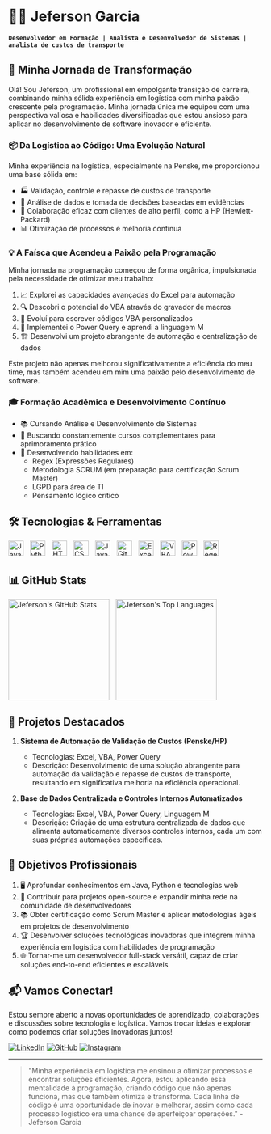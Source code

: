 # 👨‍💻 Jeferson Garcia

**`Desenvolvedor em Formação | Analista e Desenvolvedor de Sistemas | analista de custos de transporte`**

## 🚀 Minha Jornada de Transformação

Olá! Sou Jeferson, um profissional em empolgante transição de carreira, combinando minha sólida experiência em logística com minha paixão crescente pela programação. Minha jornada única me equipou com uma perspectiva valiosa e habilidades diversificadas que estou ansioso para aplicar no desenvolvimento de software inovador e eficiente.

### 📦 Da Logística ao Código: Uma Evolução Natural

Minha experiência na logística, especialmente na Penske, me proporcionou uma base sólida em:

- 🏭 Validação, controle e repasse de custos de transporte
- 🧠 Análise de dados e tomada de decisões baseadas em evidências
- 🤝 Colaboração eficaz com clientes de alto perfil, como a HP (Hewlett-Packard)
- 📊 Otimização de processos e melhoria contínua

### 💡 A Faísca que Acendeu a Paixão pela Programação

Minha jornada na programação começou de forma orgânica, impulsionada pela necessidade de otimizar meu trabalho:

1. 📈 Explorei as capacidades avançadas do Excel para automação
2. 🔍 Descobri o potencial do VBA através do gravador de macros
3. 🚀 Evoluí para escrever códigos VBA personalizados
4. 🔄 Implementei o Power Query e aprendi a linguagem M
5. 🏗️ Desenvolvi um projeto abrangente de automação e centralização de dados

Este projeto não apenas melhorou significativamente a eficiência do meu time, mas também acendeu em mim uma paixão pelo desenvolvimento de software.

### 🎓 Formação Acadêmica e Desenvolvimento Contínuo

- 📚 Cursando Análise e Desenvolvimento de Sistemas
- 🏅 Buscando constantemente cursos complementares para aprimoramento prático
- 🧠 Desenvolvendo habilidades em:
  - Regex (Expressões Regulares)
  - Metodologia SCRUM (em preparação para certificação Scrum Master)
  - LGPD para área de TI
  - Pensamento lógico crítico

## 🛠️ Tecnologias & Ferramentas

<img align="left" alt="Java" title="Java" width="30px" style="padding-right:10px;" src="https://cdn.jsdelivr.net/gh/devicons/devicon/icons/java/java-original.svg"/>
<img align="left" alt="Python" title="Python" width="30px" style="padding-right:10px;" src="https://cdn.jsdelivr.net/gh/devicons/devicon/icons/python/python-original.svg"/>
<img align="left" alt="HTML" title="HTML" width="30px" style="padding-right:10px;" src="https://cdn.jsdelivr.net/gh/devicons/devicon/icons/html5/html5-original.svg"/>
<img align="left" alt="CSS" title="CSS" width="30px" style="padding-right:10px;" src="https://cdn.jsdelivr.net/gh/devicons/devicon/icons/css3/css3-original.svg"/>
<img align="left" alt="JavaScript" title="JavaScript" width="30px" style="padding-right:10px;" src="https://cdn.jsdelivr.net/gh/devicons/devicon/icons/javascript/javascript-original.svg"/>
<img align="left" alt="Git" title="Git" width="30px" style="padding-right:10px;" src="https://cdn.jsdelivr.net/gh/devicons/devicon/icons/git/git-original.svg"/>
<img align="left" alt="Excel" title="Excel" width="30px" style="padding-right:10px;" src="https://cdn.jsdelivr.net/gh/devicons/devicon/icons/microsoftsqlserver/microsoftsqlserver-plain.svg"/>
<img align="left" alt="VBA" title="VBA" width="30px" style="padding-right:10px;" src="https://cdn.jsdelivr.net/gh/devicons/devicon/icons/visualstudio/visualstudio-plain.svg"/>
<img align="left" alt="Power Query" title="Power Query" width="30px" style="padding-right:10px;" src="https://fonts.gstatic.com/s/i/materialicons/table_chart/v12/24px.svg"/>
<img align="left" alt="Regex" title="Regex" width="30px" style="padding-right:10px;" src="https://fonts.gstatic.com/s/i/materialicons/search/v11/24px.svg"/>

<br/>
<br/>

## 📊 GitHub Stats

<p>
  <img align="left" alt="Jeferson's GitHub Stats" height="200px" style="padding-right:10px;" src="https://github-readme-stats.vercel.app/api?username=Garcia02&show_icons=true&theme=tokyonight&include_all_commits=true&locale=pt-br"/>
  <img align="left" alt="Jeferson's Top Languages" height="200px" src="https://github-readme-stats.vercel.app/api/top-langs/?username=Garcia02&theme=tokyonight&layout=compact&custom_title=Tecnologias%20Mais%20Usadas&langs_count=6"/>
</p>

<br clear="both"/>

## 🚀 Projetos Destacados

1. **Sistema de Automação de Validação de Custos (Penske/HP)**
   - Tecnologias: Excel, VBA, Power Query
   - Descrição: Desenvolvimento de uma solução abrangente para automação da validação e repasse de custos de transporte, resultando em significativa melhoria na eficiência operacional.

2. **Base de Dados Centralizada e Controles Internos Automatizados**
   - Tecnologias: Excel, VBA, Power Query, Linguagem M
   - Descrição: Criação de uma estrutura centralizada de dados que alimenta automaticamente diversos controles internos, cada um com suas próprias automações específicas.

## 🌟 Objetivos Profissionais

1. 🖥️ Aprofundar conhecimentos em Java, Python e tecnologias web
2. 🤝 Contribuir para projetos open-source e expandir minha rede na comunidade de desenvolvedores
3. 📚 Obter certificação como Scrum Master e aplicar metodologias ágeis em projetos de desenvolvimento
4. 🏆 Desenvolver soluções tecnológicas inovadoras que integrem minha experiência em logística com habilidades de programação
5. 🌐 Tornar-me um desenvolvedor full-stack versátil, capaz de criar soluções end-to-end eficientes e escaláveis

## 📬 Vamos Conectar!

Estou sempre aberto a novas oportunidades de aprendizado, colaborações e discussões sobre tecnologia e logística. Vamos trocar ideias e explorar como podemos criar soluções inovadoras juntos!

[![LinkedIn](https://img.shields.io/badge/LinkedIn-0077B5?style=for-the-badge&logo=linkedin&logoColor=white)](https://www.linkedin.com/in/jeferson-garcia-315270b0)
[![GitHub](https://img.shields.io/badge/GitHub-100000?style=for-the-badge&logo=github&logoColor=white)](https://github.com/Garcia02)
[![Instagram](https://img.shields.io/badge/Instagram-E4405F?style=for-the-badge&logo=instagram&logoColor=white)](https://www.instagram.com/jefersongarcia.l/)

---

> "Minha experiência em logística me ensinou a otimizar processos e encontrar soluções eficientes. Agora, estou aplicando essa mentalidade à programação, criando código que não apenas funciona, mas que também otimiza e transforma. Cada linha de código é uma oportunidade de inovar e melhorar, assim como cada processo logístico era uma chance de aperfeiçoar operações." - Jeferson Garcia
